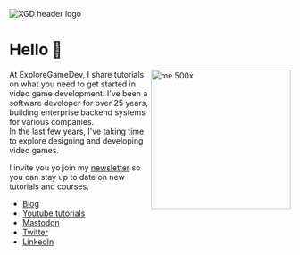 ![XGD header logo](https://user-images.githubusercontent.com/17389/216510152-0420808b-3562-40a4-ad14-c59448cdbb59.png)

# Hello :wave:

<img align="right" width="250" alt="me 500x" src="https://user-images.githubusercontent.com/17389/216511895-fb091de1-93ca-443f-a1aa-dbc6f7b1c658.png">

At ExploreGameDev, I share tutorials on what you need to get started in video game development.
I've been a software developer for over 25 years, building enterprise backend systems for various companies.  
In the last few years, I've taking time to explore designing and developing video games.

I invite you yo join my [newsletter](https://exploregame.dev/) so you can stay up to date on new tutorials and courses.

- [Blog](https://exploregame.dev/)
- [Youtube tutorials](https://www.youtube.com/@ExploreGameDev)
- [Mastodon](https://mastodon.gamedev.place/@exploregamedev)
- [Twitter](https://twitter.com/exploregamedev)
- [LinkedIn](https://www.linkedin.com/in/samkeen/)
